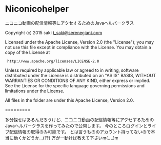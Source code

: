 Niconicohelper
=========================

ニコニコ動画の配信情報等にアクセするためのJavaヘルパークラス

Copyright (c) 2015 saki t_saki@serenegiant.com

 Licensed under the Apache License, Version 2.0 (the "License");
 you may not use this file except in compliance with the License.
 You may obtain a copy of the License at

     http://www.apache.org/licenses/LICENSE-2.0

 Unless required by applicable law or agreed to in writing, software
 distributed under the License is distributed on an "AS IS" BASIS,
 WITHOUT WARRANTIES OR CONDITIONS OF ANY KIND, either express or implied.
 See the License for the specific language governing permissions and
 limitations under the License.

All files in the folder are under this Apache License, Version 2.0.

=========

多分探せばあるんだろうけど、ニコニコ動画の配信情報等にアクセするためのJavaヘルパークラスを作ってみたので公開します。
今のところログインとライブ配信情報の取得のみ可能です。
とは言うもののアカウント持ってないので本当に動くかどうか...(汗)
万が一動けば教えて下さいm(_ _)m

